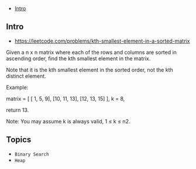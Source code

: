 - [Intro](#intro)

## Intro

- https://leetcode.com/problems/kth-smallest-element-in-a-sorted-matrix

Given a n x n matrix where each of the rows and columns are sorted in ascending order, find the kth smallest element in the matrix.

Note that it is the kth smallest element in the sorted order, not the kth distinct element.

Example:

matrix = [
   [ 1,  5,  9],
   [10, 11, 13],
   [12, 13, 15]
],
k = 8,

return 13.

Note: 
You may assume k is always valid, 1 ≤ k ≤ n2.

## Topics

- `Binary Search`
- `Heap`


